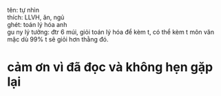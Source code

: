 tên: tự nhìn <br>
thích: LLVH, ăn, ngủ <br>
ghét: toán lý hóa anh <br>
gu ny lý tưởng: đtr 6 múi, giỏi toán lý hóa để kèm t, có thể kèm t môn văn mặc dù 99% t sẽ giỏi hơn thằng đó. <br>

# cảm ơn vì đã đọc và không hẹn gặp lại
